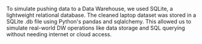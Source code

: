 To simulate pushing data to a Data Warehouse, we used SQLite, a lightweight relational database. The cleaned laptop dataset was stored in a SQLite .db file using Python's pandas and sqlalchemy. This allowed us to simulate real-world DW operations like data storage and SQL querying without needing internet or cloud access.
